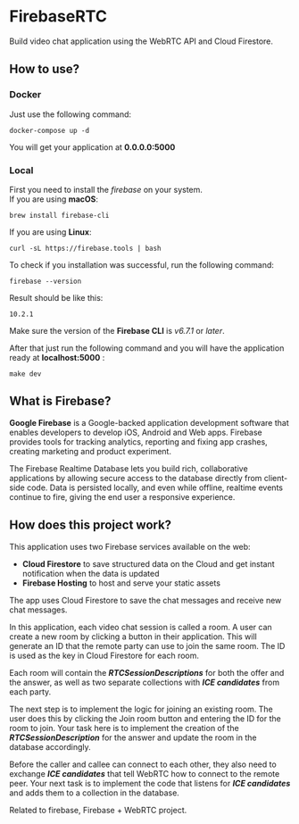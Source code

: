 # FirebaseRTC
Build video chat application using the WebRTC API and Cloud Firestore.

## How to use?
### Docker
Just use the following command:
```shell
docker-compose up -d
```

You will get your application at **0.0.0.0:5000**

### Local
First you need to install the _firebase_ on your system.<br />
If you are using **macOS**:
```shell
brew install firebase-cli
```

If you are using **Linux**:
```shell
curl -sL https://firebase.tools | bash
```

To check if you installation was successful, run the following command:
```shell
firebase --version
```

Result should be like this:
```shell
10.2.1
```

Make sure the version of the **Firebase CLI** is _v6.7.1_ or _later_.

After that just run the following command and you will have the application ready at **localhost:5000** :
```shell
make dev
```

## What is Firebase?
**Google Firebase** is a Google-backed application development software that enables developers to develop iOS, Android and Web apps. Firebase provides tools for tracking analytics, reporting and fixing app crashes, creating marketing and product experiment.

The Firebase Realtime Database lets you build rich, collaborative applications by allowing secure access to the database directly from client-side code. Data is persisted locally, and even while offline, realtime events continue to fire, giving the end user a responsive experience.

## How does this project work?
This application uses two Firebase services available on the web:
- **Cloud Firestore** to save structured data on the Cloud and get instant notification when the data is updated
- **Firebase Hosting** to host and serve your static assets

The app uses Cloud Firestore to save the chat messages and receive new chat messages.

In this application, each video chat session is called a room. A user can create a new room by clicking a button in their application. This will generate an ID that the remote party can use to join the same room. The ID is used as the key in Cloud Firestore for each room.

Each room will contain the **_RTCSessionDescriptions_** for both the offer and the answer, as well as two separate collections with **_ICE candidates_** from each party.

The next step is to implement the logic for joining an existing room. The user does this by clicking the Join room button and entering the ID for the room to join. Your task here is to implement the creation of the **_RTCSessionDescription_** for the answer and update the room in the database accordingly.

Before the caller and callee can connect to each other, they also need to exchange **_ICE candidates_** that tell WebRTC how to connect to the remote peer. Your next task is to implement the code that listens for **_ICE candidates_** and adds them to a collection in the database.


Related to firebase, Firebase + WebRTC project.
